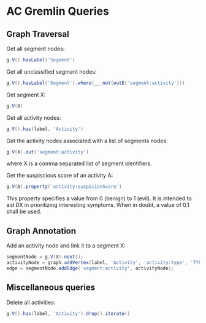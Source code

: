 # AC Gremlin Queries

## Graph Traversal

Get all segment nodes:
```groovy
g.V().hasLabel('Segment')
```

Get all unclassified segment nodes:
```groovy
g.V().hasLabel('Segment').where(__.not(outE('segment:activity')))
```

Get segment X:
```groovy
g.V(X)
```

Get all activity nodes:
```groovy
g.V().has(label, 'Activity')
```

Get the activity nodes associated with a list of segments nodes:
```groovy
g.V(X).out('segment:activity')
```
where X is a comma separated list of segment identifiers.

Get the suspiscious score of an activity A:
```groovy
g.V(A).property('activity:suspicionScore')
```

This property specifies a value from 0 (benign) to 1 (evil). It is intended to aid DX in prioritizing interesting symptoms. When in doubt, a value of 0.1 shall be used.


## Graph Annotation

Add an activity node and link it to a segment X:
```groovy
segmentNode = g.V(X).next();
activityNode = graph.addVertex(label, 'Activity', 'activity:type', 'TYPE', 'activity:suspicionScore', SUSPICION);
edge = segmentNode.addEdge('segment:activity', activityNode);
```

## Miscellaneous queries

Delete all activities:
```groovy
g.V().has(label, 'Activity').drop().iterate()
```
